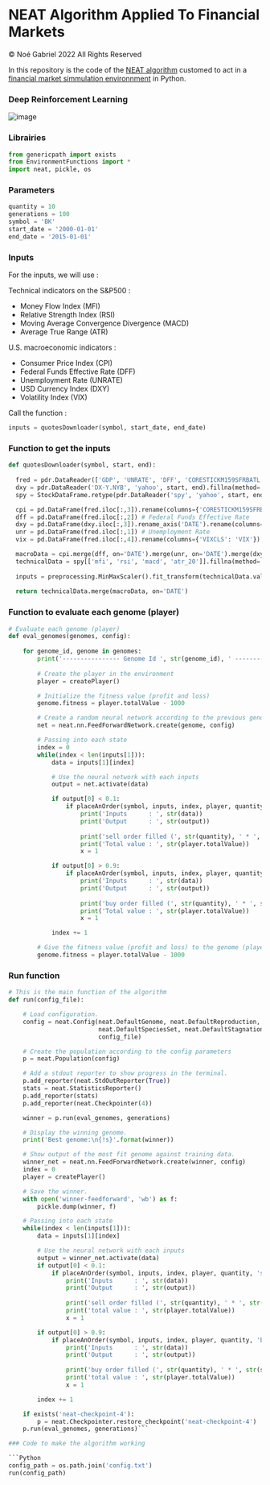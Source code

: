 # NEAT Algorithm Applied To Financial Markets

© Noé Gabriel 2022 All Rights Reserved

In this repository is the code of the [NEAT algorithm](https://neat-python.readthedocs.io/en/latest/neat_overview.html) customed to act in a [financial market simmulation environnment](https://github.com/noegabriel/Financial-Market-Simmulation-Environnment) in Python.

### Deep Reinforcement Learning

![image](https://user-images.githubusercontent.com/84172514/185416631-ecb297b4-36f3-4837-b0ac-2c09a968bf89.png)

### Librairies
```Python
from genericpath import exists
from EnvironmentFunctions import *
import neat, pickle, os
```

### Parameters
```Python
quantity = 10
generations = 100
symbol = 'BK'
start_date = '2000-01-01'
end_date = '2015-01-01'
```

### Inputs

For the inputs, we will use :

Technical indicators on the S&P500 : 
- Money Flow Index (MFI)
- Relative Strength Index (RSI)
- Moving Average Convergence Divergence (MACD)
- Average True Range (ATR)

U.S. macroeconomic indicators :
- Consumer Price Index (CPI)
- Federal Funds Effective Rate (DFF)
- Unemployment Rate (UNRATE)
- USD Currency Index (DXY)
- Volatility Index (VIX)

Call the function :
```Python
inputs = quotesDownloader(symbol, start_date, end_date)
```

### Function to get the inputs

```Python
def quotesDownloader(symbol, start, end):
  
  fred = pdr.DataReader(['GDP', 'UNRATE', 'DFF', 'CORESTICKM159SFRBATL', 'VIXCLS'], 'fred', start, end).fillna(method='ffill').dropna()
  dxy = pdr.DataReader('DX-Y.NYB', 'yahoo', start, end).fillna(method='ffill').dropna()
  spy = StockDataFrame.retype(pdr.DataReader('spy', 'yahoo', start, end).fillna(method='ffill').dropna())

  cpi = pd.DataFrame(fred.iloc[:,3]).rename(columns={'CORESTICKM159SFRBATL': 'CPI'}) # Consumer Price Index
  dff = pd.DataFrame(fred.iloc[:,2]) # Federal Funds Effective Rate
  dxy = pd.DataFrame(dxy.iloc[:,3]).rename_axis('DATE').rename(columns={'Close': 'DXY'}) # USD Currency Index
  unr = pd.DataFrame(fred.iloc[:,1]) # Unemployment Rate
  vix = pd.DataFrame(fred.iloc[:,4]).rename(columns={'VIXCLS': 'VIX'}) # Volatility Index

  macroData = cpi.merge(dff, on='DATE').merge(unr, on='DATE').merge(dxy, on='DATE').merge(vix, on='DATE')
  technicalData = spy[['mfi', 'rsi', 'macd', 'atr_20']].fillna(method='ffill').dropna().rename_axis('DATE').rename(columns={'mfi': 'MFI', 'rsi': 'RSI', 'macd': 'MACD', 'atr_20': 'ATR'})
  
  inputs = preprocessing.MinMaxScaler().fit_transform(technicalData.values)
  
  return technicalData.merge(macroData, on='DATE')

```

### Function to evaluate each genome (player)

```Python
# Evaluate each genome (player)
def eval_genomes(genomes, config):
    
    for genome_id, genome in genomes:
        print('---------------- Genome Id ', str(genome_id), ' ----------------')
        
        # Create the player in the environment
        player = createPlayer()

        # Initialize the fitness value (profit and loss)
        genome.fitness = player.totalValue - 1000

        # Create a random neural network according to the previous genomes and the config file
        net = neat.nn.FeedForwardNetwork.create(genome, config)

        # Passing into each state
        index = 0
        while(index < len(inputs[1])):
            data = inputs[1][index]

            # Use the neural network with each inputs
            output = net.activate(data)

            if output[0] < 0.1:
                if placeAnOrder(symbol, inputs, index, player, quantity, 'sell') == True:
                    print('Inputs      : ', str(data))
                    print('Output      : ', str(output))
                    
                    print('sell order filled (', str(quantity), ' * ', str(symbol), ' @ ', str(inputs[0][index][3]), ' $')
                    print('Total value : ', str(player.totalValue))
                    x = 1

            if output[0] > 0.9:
                if placeAnOrder(symbol, inputs, index, player, quantity, 'buy') == True:
                    print('Inputs      : ', str(data))
                    print('Output      : ', str(output))
                    
                    print('buy order filled (', str(quantity), ' * ', str(symbol), ' @ ', str(inputs[0][index][3]), ' $')
                    print('Total value : ', str(player.totalValue))
                    x = 1

            index += 1

        # Give the fitness value (profit and loss) to the genome (player)
        genome.fitness = player.totalValue - 1000
```

### Run function

```Python
# This is the main function of the algorithm
def run(config_file):

    # Load configuration.
    config = neat.Config(neat.DefaultGenome, neat.DefaultReproduction,
                         neat.DefaultSpeciesSet, neat.DefaultStagnation,
                         config_file)

    # Create the population according to the config parameters
    p = neat.Population(config)

    # Add a stdout reporter to show progress in the terminal.
    p.add_reporter(neat.StdOutReporter(True))
    stats = neat.StatisticsReporter()
    p.add_reporter(stats)
    p.add_reporter(neat.Checkpointer(4))

    winner = p.run(eval_genomes, generations)

    # Display the winning genome.
    print('Best genome:\n{!s}'.format(winner))

    # Show output of the most fit genome against training data.
    winner_net = neat.nn.FeedForwardNetwork.create(winner, config)
    index = 0
    player = createPlayer()

    # Save the winner.
    with open('winner-feedforward', 'wb') as f:
        pickle.dump(winner, f)

    # Passing into each state
    while(index < len(inputs[1])):
        data = inputs[1][index]

        # Use the neural network with each inputs
        output = winner_net.activate(data)
        if output[0] < 0.1:
            if placeAnOrder(symbol, inputs, index, player, quantity, 'sell') == True:
                print('Inputs      : ', str(data))
                print('Output      : ', str(output))
                
                print('sell order filled (', str(quantity), ' * ', str(symbol), ' @ ', str(inputs[0][index][3]), ' $')
                print('total value : ', str(player.totalValue))
                x = 1

        if output[0] > 0.9:
            if placeAnOrder(symbol, inputs, index, player, quantity, 'buy') == True:
                print('Inputs      : ', str(data))
                print('Output      : ', str(output))
                
                print('buy order filled (', str(quantity), ' * ', str(symbol), ' @ ', str(inputs[0][index][3]), ' $')
                print('total value : ', str(player.totalValue))
                x = 1

        index += 1

    if exists('neat-checkpoint-4'):
        p = neat.Checkpointer.restore_checkpoint('neat-checkpoint-4')
    p.run(eval_genomes, generations)```

### Code to make the algorithm working

```Python
config_path = os.path.join('config.txt')
run(config_path)
```
